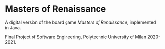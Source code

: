 # Masters of Renaissance

A digital version of the board game *Masters of Renaissance*, implemented in Java.

Final Project of Software Engineering, Polytechnic University of Milan 2020-2021.
